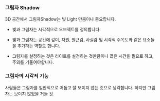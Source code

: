 ### 그림자 Shadow 

3D 공간에서 그림자Shadow는 빛 Light 만큼이나 중요합니다. 
- 빛과 그림자는 시각적으로 오브젝트를 정의합니다. 
- 빛과 그림자는 공간에 깊이, 차원, 원근감, 사실감 및 시각적 주목도와 같은 요소들을 추가하는 역할도 합니다. 

- 그림자를 설정하는 것은 라이트를 설정하는 것만큼이나 많은 시간을 필요로 하고, 주의를 기울여야합니다. 

### 그림자의 시각적 기능 
사람들은 그림자를 일반적으로 어둡고 잘 보이지 않는 것으로 생각합니다. 하지만 그림자는 보이지 않았을 거들 것 
